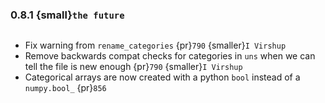### 0.8.1 {small}`the future`

```{rubric} Bug fixes
```

- Fix warning from `rename_categories` {pr}`790` {smaller}`I Virshup`
- Remove backwards compat checks for categories in `uns` when we can tell the file is new enough {pr}`790` {smaller}`I Virshup`
- Categorical arrays are now created with a python `bool` instead of a `numpy.bool_` {pr}`856`

```{rubric} Documentation
```
